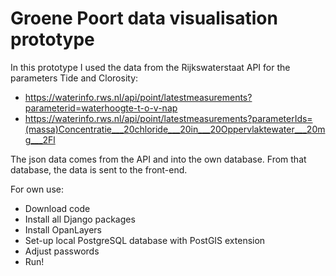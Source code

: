 # Groene Poort data visualisation prototype

In this prototype I used the data from the Rijkswaterstaat API for the parameters Tide and Clorosity: 
- https://waterinfo.rws.nl/api/point/latestmeasurements?parameterid=waterhoogte-t-o-v-nap 
- https://waterinfo.rws.nl/api/point/latestmeasurements?parameterIds=(massa)Concentratie___20chloride___20in___20Oppervlaktewater___20mg___2Fl

The json data comes from the API and into the own database. From that database, the data is sent to the front-end. 

For own use:
- Download code
- Install all Django packages
- Install OpanLayers
- Set-up local PostgreSQL database with PostGIS extension
- Adjust passwords
- Run!



